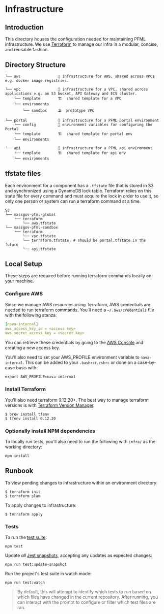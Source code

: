 Infrastructure
==========

## Introduction

This directory houses the configuration needed for maintaining PFML infrastructure. We use [Terraform](https://terraform.io) to manage our infra in a modular, concise, and reusable fashion.

## Directory Structure

```
└── aws                 🏡 infrastructure for AWS, shared across VPCs e.g. docker image registries.

└── vpc                 🏡 infrastructure for a VPC, shared across applications e.g. an S3 bucket, API Gateway and ECS cluster.
    └── template        🏗  shared template for a VPC
    └── environments
        └── sandbox     ⛱  prototype VPC

└── portal              🏡 infrastructure for a PFML portal environment
    └── config          🚪 environment variables for configuring the Portal
    └── template        🏗  shared template for portal env
    └── environments

└── api                 🏡 infrastructure for a PFML api environment
    └── template        🏗  shared template for api env
    └── environments
```

## tfstate files

Each environment for a component has a `.tfstate` file that is stored in S3 and synchronized using a DynamoDB lock table. Terraform relies on this state file for every command and must acquire the lock in order to use it, so only one person or system can run a terraform command at a time.

```
S3
└── massgov-pfml-global
    └── terraform
        └── aws.tfstate
└── massgov-pfml-sandbox
    └── terraform
        └── vpc.tfstate
        └── terraform.tfstate  # should be portal.tfstate in the future
        └── api.tfstate
```

## Local Setup

These steps are required before running terraform commands locally on your machine.

### Configure AWS

Since we manage AWS resources using Terraform, AWS credentials are needed to run terraform commands. You'll need a `~/.aws/credentials` file with the following stanza:

```yml
[nava-internal]
aws_access_key_id = <access key>
aws_secret_access_key = <secret key>
```

You can retrieve these credentials by going to the [AWS Console](https://console.aws.amazon.com/iam/home?#/security_credentials) and creating a new access key.

You'll also need to set your AWS_PROFILE environment variable to `nava-internal`. This can be added to your `.bashrc`/`.zshrc` or done on a case-by-case basis with:

```
export AWS_PROFILE=nava-internal
```

### Install Terraform

You'll also need terraform 0.12.20+. The best way to manage terraform versions is with [Terraform Version Manager](https://github.com/tfutils/tfenv).

```
$ brew install tfenv
$ tfenv install 0.12.20
```

### Optionally install NPM dependencies

To locally run tests, you'll also need to run the following with `infra/` as the working directory:

```
npm install
```

## Runbook

To view pending changes to infrastructure within an environment directory:

```
$ terraform init
$ terraform plan
```

To apply changes to infrastructure:
```
$ terraform apply
```

### Tests

To run the [test suite](../docs/tests.md):

```
npm test
```

Update _all_ [Jest snapshots](../docs/tests.md#Snapshot%20tests), accepting any updates as expected changes:

```
npm run test:update-snapshot
```

Run the project's test suite in watch mode:

```
npm run test:watch
```

> By default, this will attempt to identify which tests to run based on which files have changed in the current repository. After running, you can interact with the prompt to configure or filter which test files are ran.
